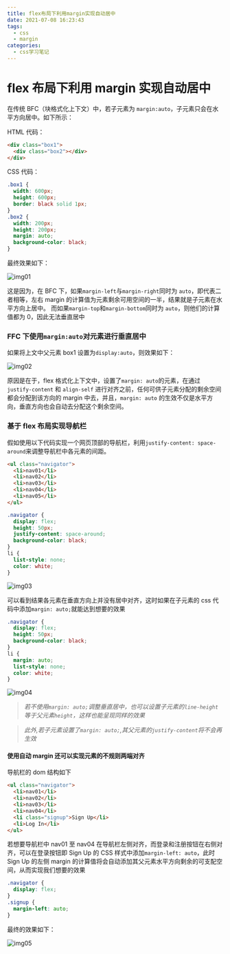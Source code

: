 ```yaml
---
title: flex布局下利用margin实现自动居中
date: 2021-07-08 16:23:43
tags:
  - css
  - margin
categories:
  - css学习笔记
---
```


# flex 布局下利用 margin 实现自动居中

在传统 BFC（块格式化上下文）中，若子元素为 `margin:auto`，子元素只会在水平方向居中。如下所示：

HTML 代码：

```HTML
<div class="box1">
  <div class="box2"></div>
</div>
```

CSS 代码：

```CSS
.box1 {
  width: 600px;
  height: 600px;
  border: black solid 1px;
}
.box2 {
  width: 200px;
  height: 200px;
  margin: auto;
  background-color: black;
}
```

最终效果如下：

![img01](20210720164514.png)

这是因为，在 BFC 下，如果`margin-left`与`margin-right`同时为 `auto`，即代表二者相等，左右 margin 的计算值为元素剩余可用空间的一半，结果就是子元素在水平方向上居中。
而如果`margin-top`和`margin-bottom`同时为 `auto`，则他们的计算值都为 0，因此无法垂直居中

### FFC 下使用`margin:auto`对元素进行垂直居中

如果将上文中父元素 box1 设置为`display:auto`，则效果如下：

![img02](20210720170100.png)

原因是在于，flex 格式化上下文中，设置了`margin: auto`的元素，在通过 `justify-content` 和 `align-self` 进行对齐之前，任何可供子元素分配的剩余空间都会分配到该方向的 margin 中去，并且，`margin: auto` 的生效不仅是水平方向，垂直方向也会自动去分配这个剩余空间。

### 基于 flex 布局实现导航栏

假如使用以下代码实现一个网页顶部的导航栏，利用`justify-content: space-around`来调整导航栏中各元素的间距。

```HTML
<ul class="navigator">
  <li>nav01</li>
  <li>nav02</li>
  <li>nav03</li>
  <li>nav04</li>
  <li>nav05</li>
</ul>
```

```CSS
.navigator {
  display: flex;
  height: 50px;
  justify-content: space-around;
  background-color: black;
}
li {
  list-style: none;
  color: white;
}
```

![img03](20210720172014.png)

可以看到结果各元素在垂直方向上并没有居中对齐，这时如果在子元素的 css 代码中添加`margin: auto;`就能达到想要的效果

```CSS
.navigator {
  display: flex;
  height: 50px;
  background-color: black;
}
li {
  margin: auto;
  list-style: none;
  color: white;
}
```

![img04](20210720172811.png)

> _若不使用`margin: auto;`调整垂直居中，也可以设置子元素的`line-height`等于父元素`height`，这样也能呈现同样的效果_

> _此外,若子元素设置了`margin: auto;`,其父元素的`justify-content`将不会再生效_

#### 使用自动 margin 还可以实现元素的不规则两端对齐

导航栏的 dom 结构如下

```HTML
<ul class="navigator">
  <li>nav01</li>
  <li>nav02</li>
  <li>nav03</li>
  <li>nav04</li>
  <li class="signup">Sign Up</li>
  <li>Log In</li>
</ul>
```

若想要导航栏中 nav01 至 nav04 在导航栏左侧对齐，而登录和注册按钮在右侧对齐，可以在登录按钮即 Sign Up 的 CSS 样式中添加`margin-left: auto`，此时 Sign Up 的左侧 margin 的计算值将会自动添加其父元素水平方向剩余的可支配空间，从而实现我们想要的效果

```CSS
.navigator {
  display: flex;
}
.signup {
  margin-left: auto;
}
```

最终的效果如下：

![img05](20210720174355.png)
